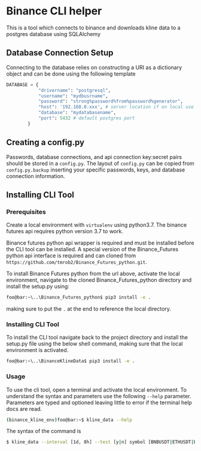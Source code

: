 # Binance CLI helper

This is a tool which connects to binance and downloads kline data to a postgres
database using SQLAlchemy

## Database Connection Setup
Connecting to the database relies on constructing a URI as a dictionary object and 
can be done using the following template
```python
DATABASE = {
            "drivername": "postgresql",
            "username": "mydbusrname",
            "password": "strong%password%from%password%generator",
            "host": '192.168.0.xxx', # server location if on local use 'localhost'
            "database": "mydatabasename",
            "port": 5432 # default postgres port
        }
```
## Creating a config.py
Passwords, database connections, and api connection key:secret pairs should be
stored in a ```config.py```. The layout of ```config.py``` can be copied from 
```config.py.backup``` inserting your specific passwords, keys, and database
connection information. 

## Installing CLI Tool
### Prerequisites

Create a local environment with ```virtualenv``` using python3.7. The binance futures api requires python
version 3.7 to work. 

Binance futures python api wrapper is required and must be installed before the CLI
tool can be installed. A special version of the Binance_Futures python api interface
is required and can cloned from ```https://github.com/tmrob2/Binance_Futures_python.git```.

To install Binance Futures python from the url above, activate the local environment,
navigate to the cloned Binance_Futures_python directory and install the setup.py using:
```sh
foo@bar:~\..\Binance_Futures_python$ pip3 install -e .
```
making sure to put the ```.``` at the end to reference the local directory.

### Installing CLI Tool

To install the CLI tool navigate back to the project directory and install the setup.py file using 
the below shell command, making sure that the local environment is activated.
```sh
foo@bar:~\..\BinanceKlineData$ pip3 install -e .
```


### Usage
To use the cli tool, open a terminal and activate the local environment. To understand the syntax and 
parameters use the following ```--help``` parameter. Parameters are typed and optioned leaving little
to error if the terminal help docs are read. 
```sh
(binance_kline_env)foo@bar:~$ kline_data --help
```
The syntax of the command is 
```sh 
$ kline_data --interval [1d, 8h] --test [y|n] symbol [BNBUSDT|ETHUSDT|BTCUSDT|BTCUSD_PERP]
```
